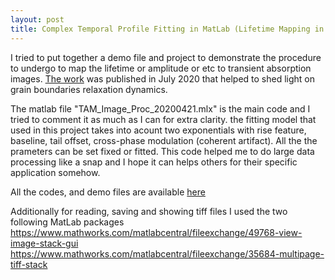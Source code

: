 ```yaml
---
layout: post
title: Complex Temporal Profile Fitting in MatLab (Lifetime Mapping in Time-resolved Transient Absorption Microscope (TAM) Images)
---
```


I tried to put together a demo file and project to demonstrate the procedure to undergo to map the lifetime or amplitude or etc to 
transient absorption images. [The work](https://onlinelibrary.wiley.com/doi/abs/10.1002/anie.202008305) was published in July 2020
that helped to shed light on grain boundaries relaxation dynamics. 

The matlab file "TAM_Image_Proc_20200421.mlx" is the main code and I tried to comment it as much as I can 
for extra clarity. the fitting model that used in this project takes into acount two exponentials with 
rise feature, baseline, tail offset, cross-phase modulation (coherent artifact). All the the prameters can be 
set fixed or fitted. This code helped me to do large data processing like a snap and I hope it can 
helps others for their specific application somehow. 

All the codes, and demo files are available [here](https://github.com/fathi0amir/TAM_Image_Processing_Demo)

Additionally for reading, saving and showing tiff files I used the two following MatLab packages
https://www.mathworks.com/matlabcentral/fileexchange/49768-view-image-stack-gui
https://www.mathworks.com/matlabcentral/fileexchange/35684-multipage-tiff-stack
